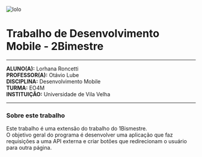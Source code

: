 ![lolo](https://i.pinimg.com/550x/c8/67/3a/c8673ad4c46ade00cf3bd0049db62b16.jpg)


# Trabalho de Desenvolvimento Mobile - 2Bimestre

---
**ALUNO(A):** Lorhana Roncetti  
**PROFESSOR(A):** Otávio Lube  
**DISCIPLINA:** Desenvolvimento Mobile  
**TURMA:** EO4M  
**INSTITUIÇÃO:** Universidade de Vila Velha

---

### Sobre este trabalho
Este trabalho é uma extensão do trabalho do 1Bismestre.  
O objetivo geral do programa é desenvolver uma aplicação que faz requisições a uma API externa e criar botões que redirecionam o usuário para outra página.
